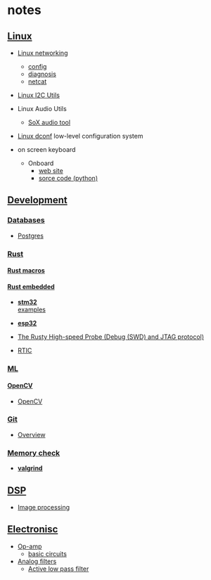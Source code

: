# notes

## [Linux](./linux/)

- [Linux networking](linux/networking)
  - [config](linux/networking/config.md)
  - [diagnosis](linux/networking/diagnosis.md)
  - [netcat](linux/networking/netcat.md)

- [Linux I2C Utils](linux/i2c-tools.md)

- Linux Audio Utils
  - [SoX audio tool](linux/audio-sox.md)

- [Linux dconf](linux/dconf.md) low-level configuration system

- on screen keyboard
  - Onboard
    - [web site](https://launchpad.net/onboard)
    - [sorce code (python)](https://bazaar.launchpad.net/~onboard/onboard/trunk/files)

## [Development](development)

### [Databases](development/databases/)

  - [Postgres](development/databases/postgres/postgres.md)

### [Rust](development/rust)

#### [Rust macros](development/rust/macros/macros.md)

#### [Rust embedded](development/rust/embedded)

- [**stm32**](development/rust/embedded/stm32/stm32.md)  
    [examples](development/rust/embedded/stm32/stm32.md)

- [**esp32**](development/rust/embedded/esp32/esp32.md)

- [The Rusty High-speed Probe (Debug (SWD) and JTAG protocol)](https://github.com/probe-rs/hs-probe)

- [RTIC](development/rust/embedded/rtic/rtic.md)

### [ML](development/ml)

#### [OpenCV](development/ml/opencv)

- [OpenCV](development/ml/opencv/opencv.md)

### [Git](development/git)

- [Overview](development/git/git.md)

### [Memory check](development/rust/memory_check)

- [**valgrind**](development/rust/memory_check/valgrind.md)  


## [DSP](dsp)

- [Image processing](dsp/image-processing.md)

## [Electronisc](electronics)

- [Op-amp](electronics/op-amp)
  - [basic circuits](electronics/op-amp/op-amp.md)
- [Analog filters](electronics/analog-filters)
  - [Active low pass filter](electronics/analog-filters/low-pass-filter.md)

